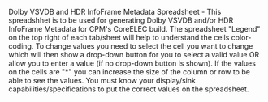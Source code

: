 Dolby VSVDB and HDR InfoFrame Metadata Spreadsheet - This spreadshhet is to be used for generating Dolby VSVDB and/or HDR InfoFrame Metadata for CPM's CoreELEC build. The spreadsheet "Legend" on the top right of each tab/sheet will help to understand the cells color-coding. To change values you need to select the cell you want to change which will then show a drop-down button for you to select a valid value OR allow you to enter a value (if no drop-down button is shown). If the values on the cells are "*" you can increase the size of the column or row to be able to see the values. You must know your display/sink capabilities/specifications to put the correct values on the spreadsheet.
